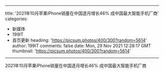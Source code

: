 
---
title: '2021年10月苹果iPhone销量在中国逐月增长46% 成中国最大智能手机厂商'
categories: 
 - 新媒体
 - 199IT
 - 首页更新
headimg: 'https://picsum.photos/400/300?random=5614'
author: 199IT
comments: false
date: Mon, 29 Nov 2021 12:28:17 GMT
thumbnail: 'https://picsum.photos/400/300?random=5614'
---

<div>   
2021年10月苹果iPhone销量在中国逐月增长46% 成中国最大智能手机厂商  
</div>
            